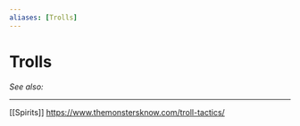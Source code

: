 ```yaml
---
aliases: [Trolls]
---
```

# Trolls
*See also:* 
___
[[Spirits]]
https://www.themonstersknow.com/troll-tactics/